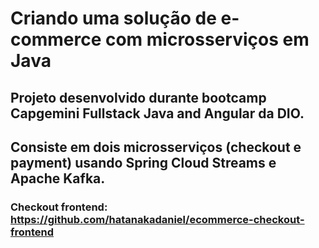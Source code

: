 # Criando uma solução de e-commerce com microsserviços em Java

## Projeto desenvolvido durante bootcamp Capgemini Fullstack Java and Angular da DIO.
## Consiste em dois microsserviços (checkout e payment) usando Spring Cloud Streams e Apache Kafka.

### Checkout frontend: https://github.com/hatanakadaniel/ecommerce-checkout-frontend

